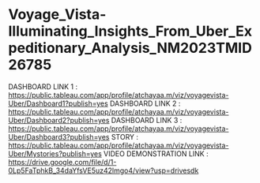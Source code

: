 # Voyage_Vista-Illuminating_Insights_From_Uber_Expeditionary_Analysis_NM2023TMID26785
DASHBOARD LINK 1 : https://public.tableau.com/app/profile/atchayaa.m/viz/voyagevista-Uber/Dashboard1?publish=yes
DASHBOARD LINK 2 : https://public.tableau.com/app/profile/atchayaa.m/viz/voyagevista-Uber/Dashboard2?publish=yes
DASHBOARD LINK 3 : https://public.tableau.com/app/profile/atchayaa.m/viz/voyagevista-Uber/Dashboard3?publish=yes 
STORY : https://public.tableau.com/app/profile/atchayaa.m/viz/voyagevista-Uber/Mystories?publish=yes
VIDEO DEMONSTRATION LINK : https://drive.google.com/file/d/1-0Lp5FaTphkB_34daYfsVE5uz42lmgo4/view?usp=drivesdk
